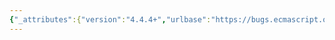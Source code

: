 ```yaml
---
{"_attributes":{"version":"4.4.4+","urlbase":"https://bugs.ecmascript.org/","maintainer":"dherman@mozilla.com"},"bug":{"bug_id":1273,"creation_ts":"2013-03-08 16:31:00 -0800","short_desc":"Don't allow bitwise comparison in String.prototype.localeCompare","delta_ts":"2015-02-17 21:21:01 -0800","product":"Draft for 6th Edition","component":"normative change from ES5.x","version":"Rev 14: March 8, 2013 Draft","rep_platform":"All","op_sys":"All","bug_status":"VERIFIED","resolution":"FIXED","priority":"Normal","bug_severity":"normal","everconfirmed":true,"reporter":{"uid":"ecmascriptbugs","name":"Norbert"},"assigned_to":{"uid":"allen","name":"Allen Wirfs-Brock"},"long_desc":[{"commentid":3402,"comment_count":0,"who":{"uid":"ecmascriptbugs","name":"Norbert"},"bug_when":"2013-03-08 16:31:19 -0800","thetext":"The ES5 specification of String.prototype.localeCompare first requires that the function \"return 0 when comparing Strings that are considered canonically equivalent by the Unicode standard\", but then goes on \"if no language-sensitive comparison at all is available from the host environment, this function may perform a bitwise comparison.\"\n\nThese two sentences are incompatible with each other: A bitwise comparison will return non-zero values for many string pairs that are considered canonically equivalent by the Unicode standard.\n\nI recommend removing the latter paragraph. This requires implementations to at least perform Unicode normalization, although still not language-sensitive comparison."},{"commentid":6183,"comment_count":1,"who":{"uid":"allen","name":"Allen Wirfs-Brock"},"bug_when":"2013-10-29 13:22:08 -0700","thetext":"I really think the original intent was to permit basic implementations that only do bitwise comparison. \n\nRather than removing the bitwise comparison option I add a requirement that if \"language-sensitive comparison\" is performed then canonical equivalence is required.  \n\nfixed in rev21 editor's draft"},{"commentid":6571,"comment_count":2,"who":{"uid":"allen","name":"Allen Wirfs-Brock"},"bug_when":"2013-11-08 13:09:19 -0800","thetext":"fixed in rev21 draft"},{"commentid":9637,"comment_count":3,"who":{"uid":"ecmascriptbugs","name":"Norbert"},"bug_when":"2014-07-27 22:30:48 -0700","thetext":"This bug and bug 407 need to be resolved together. See bug 407 comment 3 there. Also, is there any documentation of the original intent referred to in comment 1?"},{"commentid":12544,"comment_count":4,"who":{"uid":"allen","name":"Allen Wirfs-Brock"},"bug_when":"2015-02-13 09:35:24 -0800","thetext":"fixed in rev27"},{"commentid":12889,"comment_count":5,"who":{"uid":"ecmascriptbugs","name":"Norbert"},"bug_when":"2015-02-17 21:21:01 -0800","thetext":"Verified fixed in bug 407."}]}}
---
```

